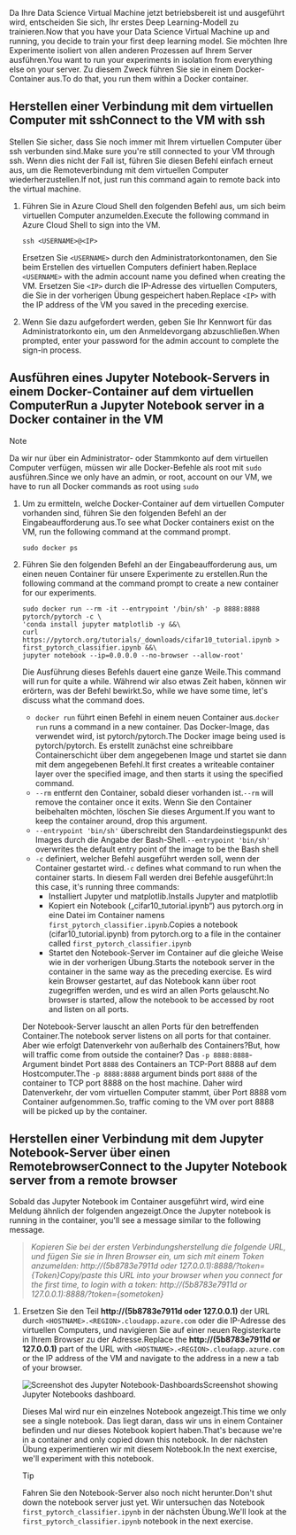 <span data-ttu-id="f32fd-101">Da Ihre Data Science Virtual Machine jetzt betriebsbereit ist und ausgeführt wird, entscheiden Sie sich, Ihr erstes Deep Learning-Modell zu trainieren.</span><span class="sxs-lookup"><span data-stu-id="f32fd-101">Now that you have your Data Science Virtual Machine up and running, you decide to train your first deep learning model.</span></span> <span data-ttu-id="f32fd-102">Sie möchten Ihre Experimente isoliert von allen anderen Prozessen auf Ihrem Server ausführen.</span><span class="sxs-lookup"><span data-stu-id="f32fd-102">You want to run your experiments in isolation from everything else on your server.</span></span> <span data-ttu-id="f32fd-103">Zu diesem Zweck führen Sie sie in einem Docker-Container aus.</span><span class="sxs-lookup"><span data-stu-id="f32fd-103">To do that, you run them within a Docker container.</span></span>

## <a name="connect-to-the-vm-with-ssh"></a><span data-ttu-id="f32fd-104">Herstellen einer Verbindung mit dem virtuellen Computer mit ssh</span><span class="sxs-lookup"><span data-stu-id="f32fd-104">Connect to the VM with ssh</span></span>

<span data-ttu-id="f32fd-105">Stellen Sie sicher, dass Sie noch immer mit Ihrem virtuellen Computer über ssh verbunden sind.</span><span class="sxs-lookup"><span data-stu-id="f32fd-105">Make sure you're still connected to your VM through ssh.</span></span> <span data-ttu-id="f32fd-106">Wenn dies nicht der Fall ist, führen Sie diesen Befehl einfach erneut aus, um die Remoteverbindung mit dem virtuellen Computer wiederherzustellen.</span><span class="sxs-lookup"><span data-stu-id="f32fd-106">If not, just run this command again to remote back into the virtual machine.</span></span>

1. <span data-ttu-id="f32fd-107">Führen Sie in Azure Cloud Shell den folgenden Befehl aus, um sich beim virtuellen Computer anzumelden.</span><span class="sxs-lookup"><span data-stu-id="f32fd-107">Execute the following command in Azure Cloud Shell to sign into the VM.</span></span>

    ```azurecli 
    ssh <USERNAME>@<IP>
    ``` 
    
    <span data-ttu-id="f32fd-108">Ersetzen Sie `<USERNAME>` durch den Administratorkontonamen, den Sie beim Erstellen des virtuellen Computers definiert haben.</span><span class="sxs-lookup"><span data-stu-id="f32fd-108">Replace  `<USERNAME>` with the admin account name you defined when creating the VM.</span></span> <span data-ttu-id="f32fd-109">Ersetzen Sie `<IP>` durch die IP-Adresse des virtuellen Computers, die Sie in der vorherigen Übung gespeichert haben.</span><span class="sxs-lookup"><span data-stu-id="f32fd-109">Replace `<IP>` with the IP address of the VM you saved in the preceding exercise.</span></span>  

1. <span data-ttu-id="f32fd-110">Wenn Sie dazu aufgefordert werden, geben Sie Ihr Kennwort für das Administratorkonto ein, um den Anmeldevorgang abzuschließen.</span><span class="sxs-lookup"><span data-stu-id="f32fd-110">When prompted, enter your password for the admin account to complete the sign-in process.</span></span>

## <a name="run-a-jupyter-notebook-server-in-a-docker-container-in-the-vm"></a><span data-ttu-id="f32fd-111">Ausführen eines Jupyter Notebook-Servers in einem Docker-Container auf dem virtuellen Computer</span><span class="sxs-lookup"><span data-stu-id="f32fd-111">Run a Jupyter Notebook server in a Docker container in the VM</span></span>

> [!NOTE]
> <span data-ttu-id="f32fd-112">Da wir nur über ein Administrator- oder Stammkonto auf dem virtuellen Computer verfügen, müssen wir alle Docker-Befehle als root mit `sudo` ausführen.</span><span class="sxs-lookup"><span data-stu-id="f32fd-112">Since we only have an admin, or root, account on our VM, we have to run all Docker commands as root using `sudo`</span></span>

1. <span data-ttu-id="f32fd-113">Um zu ermitteln, welche Docker-Container auf dem virtuellen Computer vorhanden sind, führen Sie den folgenden Befehl an der Eingabeaufforderung aus.</span><span class="sxs-lookup"><span data-stu-id="f32fd-113">To see what Docker containers exist on the VM, run the following command at the command prompt.</span></span>

    ```azurecli 
    sudo docker ps
    ```

1. <span data-ttu-id="f32fd-114">Führen Sie den folgenden Befehl an der Eingabeaufforderung aus, um einen neuen Container für unsere Experimente zu erstellen.</span><span class="sxs-lookup"><span data-stu-id="f32fd-114">Run the following command at the command prompt to create a new container for our experiments.</span></span>

    ```azurecli 
    sudo docker run --rm -it --entrypoint '/bin/sh' -p 8888:8888 pytorch/pytorch -c \
    'conda install jupyter matplotlib -y &&\
    curl https://pytorch.org/tutorials/_downloads/cifar10_tutorial.ipynb > first_pytorch_classifier.ipynb &&\
    jupyter notebook --ip=0.0.0.0 --no-browser --allow-root'
    ``` 

    <span data-ttu-id="f32fd-115">Die Ausführung dieses Befehls dauert eine ganze Weile.</span><span class="sxs-lookup"><span data-stu-id="f32fd-115">This command will run for quite a while.</span></span> <span data-ttu-id="f32fd-116">Während wir also etwas Zeit haben, können wir erörtern, was der Befehl bewirkt.</span><span class="sxs-lookup"><span data-stu-id="f32fd-116">So, while we have some time, let's discuss what the command does.</span></span> 
    - <span data-ttu-id="f32fd-117">`docker run` führt einen Befehl in einem neuen Container aus.</span><span class="sxs-lookup"><span data-stu-id="f32fd-117">`docker run` runs a command in a new container.</span></span> <span data-ttu-id="f32fd-118">Das Docker-Image, das verwendet wird, ist pytorch/pytorch.</span><span class="sxs-lookup"><span data-stu-id="f32fd-118">The Docker image being used is pytorch/pytorch.</span></span> <span data-ttu-id="f32fd-119">Es erstellt zunächst eine schreibbare Containerschicht über dem angegebenen Image und startet sie dann mit dem angegebenen Befehl.</span><span class="sxs-lookup"><span data-stu-id="f32fd-119">It first creates a writeable container layer over the specified image, and then starts it using the specified command.</span></span>
    - <span data-ttu-id="f32fd-120">`--rm` entfernt den Container, sobald dieser vorhanden ist.</span><span class="sxs-lookup"><span data-stu-id="f32fd-120">`--rm` will remove the container once it exits.</span></span> <span data-ttu-id="f32fd-121">Wenn Sie den Container beibehalten möchten, löschen Sie dieses Argument.</span><span class="sxs-lookup"><span data-stu-id="f32fd-121">If you want to keep the container around, drop this argument.</span></span> 
    - <span data-ttu-id="f32fd-122">`--entrypoint 'bin/sh'` überschreibt den Standardeinstiegspunkt des Images durch die Angabe der Bash-Shell.</span><span class="sxs-lookup"><span data-stu-id="f32fd-122">`--entrypoint 'bin/sh'` overwrites the default entry point of the image to be the Bash shell</span></span>
    - <span data-ttu-id="f32fd-123">`-c` definiert, welcher Befehl ausgeführt werden soll, wenn der Container gestartet wird.</span><span class="sxs-lookup"><span data-stu-id="f32fd-123">`-c` defines what command to run when the container starts.</span></span> <span data-ttu-id="f32fd-124">In diesem Fall werden drei Befehle ausgeführt:</span><span class="sxs-lookup"><span data-stu-id="f32fd-124">In this case, it's running three commands:</span></span>
        - <span data-ttu-id="f32fd-125">Installiert Jupyter und matplotlib.</span><span class="sxs-lookup"><span data-stu-id="f32fd-125">Installs Jupyter and matplotlib</span></span>
        - <span data-ttu-id="f32fd-126">Kopiert ein Notebook („cifar10_tutorial.ipynb“) aus pytorch.org in eine Datei im Container namens `first_pytorch_classifier.ipynb`.</span><span class="sxs-lookup"><span data-stu-id="f32fd-126">Copies a notebook (cifar10_tutorial.ipynb) from pytorch.org to a file in the container called `first_pytorch_classifier.ipynb`</span></span>
        - <span data-ttu-id="f32fd-127">Startet den Notebook-Server im Container auf die gleiche Weise wie in der vorherigen Übung.</span><span class="sxs-lookup"><span data-stu-id="f32fd-127">Starts the notebook server in the container in the same way as the preceding exercise.</span></span>  <span data-ttu-id="f32fd-128">Es wird kein Browser gestartet, auf das Notebook kann über root zugegriffen werden, und es wird an allen Ports gelauscht.</span><span class="sxs-lookup"><span data-stu-id="f32fd-128">No browser is started, allow the notebook to be accessed by root and listen on all ports.</span></span> 
    
    <span data-ttu-id="f32fd-129">Der Notebook-Server lauscht an allen Ports für den betreffenden Container.</span><span class="sxs-lookup"><span data-stu-id="f32fd-129">The notebook server listens on all ports for that container.</span></span> <span data-ttu-id="f32fd-130">Aber wie erfolgt Datenverkehr von außerhalb des Containers?</span><span class="sxs-lookup"><span data-stu-id="f32fd-130">But, how will traffic come from outside the container?</span></span> <span data-ttu-id="f32fd-131">Das `-p 8888:8888`-Argument bindet Port `8888` des Containers an TCP-Port 8888 auf dem Hostcomputer.</span><span class="sxs-lookup"><span data-stu-id="f32fd-131">The `-p 8888:8888` argument binds port `8888` of the container to TCP port 8888 on the host machine.</span></span> <span data-ttu-id="f32fd-132">Daher wird Datenverkehr, der vom virtuellen Computer stammt, über Port 8888 vom Container aufgenommen.</span><span class="sxs-lookup"><span data-stu-id="f32fd-132">So, traffic coming to the VM over port 8888 will be picked up by the container.</span></span> 

## <a name="connect-to-the-jupyter-notebook-server-from-a-remote-browser"></a><span data-ttu-id="f32fd-133">Herstellen einer Verbindung mit dem Jupyter Notebook-Server über einen Remotebrowser</span><span class="sxs-lookup"><span data-stu-id="f32fd-133">Connect to the Jupyter Notebook server from a remote browser</span></span> 

<span data-ttu-id="f32fd-134">Sobald das Jupyter Notebook im Container ausgeführt wird, wird eine Meldung ähnlich der folgenden angezeigt.</span><span class="sxs-lookup"><span data-stu-id="f32fd-134">Once the Jupyter notebook is running in the container, you'll  see a message similar to the following message.</span></span> 

> <span data-ttu-id="f32fd-135">*Kopieren Sie bei der ersten Verbindungsherstellung die folgende URL, und fügen Sie sie in Ihren Browser ein, um sich mit einem Token anzumelden: http://(5b8783e7911d oder 127.0.0.1):8888/?token={Token}*</span><span class="sxs-lookup"><span data-stu-id="f32fd-135">*Copy/paste this URL into your browser when you connect for the first time, to login with a token: http://(5b8783e7911d or 127.0.0.1):8888/?token={sometoken}*</span></span>

1. <span data-ttu-id="f32fd-136">Ersetzen Sie den Teil **http://(5b8783e7911d oder 127.0.0.1)** der URL durch `<HOSTNAME>.<REGION>.cloudapp.azure.com` oder die IP-Adresse des virtuellen Computers, und navigieren Sie auf einer neuen Registerkarte in Ihrem Browser zu der Adresse.</span><span class="sxs-lookup"><span data-stu-id="f32fd-136">Replace the **http://(5b8783e7911d or 127.0.0.1)** part of the URL with `<HOSTNAME>.<REGION>.cloudapp.azure.com` or the IP address of the VM and navigate to the address  in a new a tab of your browser.</span></span>

    ![<span data-ttu-id="f32fd-137">Screenshot des Jupyter Notebook-Dashboards</span><span class="sxs-lookup"><span data-stu-id="f32fd-137">Screenshot showing Jupyter Notebooks dashboard.</span></span> ](../media/notebook-in-docker.png)
    
    <span data-ttu-id="f32fd-138">Dieses Mal wird nur ein einzelnes Notebook angezeigt.</span><span class="sxs-lookup"><span data-stu-id="f32fd-138">This time we only see a single notebook.</span></span> <span data-ttu-id="f32fd-139">Das liegt daran, dass wir uns in einem Container befinden und nur dieses Notebook kopiert haben.</span><span class="sxs-lookup"><span data-stu-id="f32fd-139">That's because we're in a container and only copied down this notebook.</span></span> <span data-ttu-id="f32fd-140">In der nächsten Übung experimentieren wir mit diesem Notebook.</span><span class="sxs-lookup"><span data-stu-id="f32fd-140">In the next exercise, we'll experiment with this notebook.</span></span> 
    
    > [!TIP]
    > <span data-ttu-id="f32fd-141">Fahren Sie den Notebook-Server also noch nicht herunter.</span><span class="sxs-lookup"><span data-stu-id="f32fd-141">Don't shut down the notebook server just yet.</span></span> <span data-ttu-id="f32fd-142">Wir untersuchen das Notebook `first_pytorch_classifier.ipynb` in der nächsten Übung.</span><span class="sxs-lookup"><span data-stu-id="f32fd-142">We'll look at the `first_pytorch_classifier.ipynb` notebook in the next exercise.</span></span>